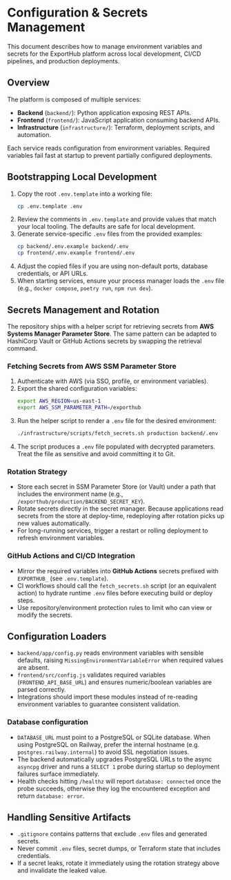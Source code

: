 # Configuration & Secrets Management

This document describes how to manage environment variables and secrets for the ExportHub platform across local development, CI/CD pipelines, and production deployments.

## Overview

The platform is composed of multiple services:

- **Backend** (`backend/`): Python application exposing REST APIs.
- **Frontend** (`frontend/`): JavaScript application consuming backend APIs.
- **Infrastructure** (`infrastructure/`): Terraform, deployment scripts, and automation.

Each service reads configuration from environment variables. Required variables fail fast at startup to prevent partially configured deployments.

## Bootstrapping Local Development

1. Copy the root `.env.template` into a working file:
   ```bash
   cp .env.template .env
   ```
2. Review the comments in `.env.template` and provide values that match your local tooling. The defaults are safe for local development.
3. Generate service-specific `.env` files from the provided examples:
   ```bash
   cp backend/.env.example backend/.env
   cp frontend/.env.example frontend/.env
   ```
4. Adjust the copied files if you are using non-default ports, database credentials, or API URLs.
5. When starting services, ensure your process manager loads the `.env` file (e.g., `docker compose`, `poetry run`, `npm run dev`).

## Secrets Management and Rotation

The repository ships with a helper script for retrieving secrets from **AWS Systems Manager Parameter Store**. The same pattern can be adapted to HashiCorp Vault or GitHub Actions secrets by swapping the retrieval command.

### Fetching Secrets from AWS SSM Parameter Store

1. Authenticate with AWS (via SSO, profile, or environment variables).
2. Export the shared configuration variables:
   ```bash
   export AWS_REGION=us-east-1
   export AWS_SSM_PARAMETER_PATH=/exporthub
   ```
3. Run the helper script to render a `.env` file for the desired environment:
   ```bash
   ./infrastructure/scripts/fetch_secrets.sh production backend/.env
   ```
4. The script produces a `.env` file populated with decrypted parameters. Treat the file as sensitive and avoid committing it to Git.

### Rotation Strategy

- Store each secret in SSM Parameter Store (or Vault) under a path that includes the environment name (e.g., `/exporthub/production/BACKEND_SECRET_KEY`).
- Rotate secrets directly in the secret manager. Because applications read secrets from the store at deploy-time, redeploying after rotation picks up new values automatically.
- For long-running services, trigger a restart or rolling deployment to refresh environment variables.

### GitHub Actions and CI/CD Integration

- Mirror the required variables into **GitHub Actions** secrets prefixed with `EXPORTHUB_` (see `.env.template`).
- CI workflows should call the `fetch_secrets.sh` script (or an equivalent action) to hydrate runtime `.env` files before executing build or deploy steps.
- Use repository/environment protection rules to limit who can view or modify the secrets.

## Configuration Loaders

- `backend/app/config.py` reads environment variables with sensible defaults, raising `MissingEnvironmentVariableError` when required values are absent.
- `frontend/src/config.js` validates required variables (`FRONTEND_API_BASE_URL`) and ensures numeric/boolean variables are parsed correctly.
- Integrations should import these modules instead of re-reading environment variables to guarantee consistent validation.

### Database configuration

- `DATABASE_URL` must point to a PostgreSQL or SQLite database. When using PostgreSQL on Railway, prefer the internal hostname (e.g. `postgres.railway.internal`) to avoid SSL negotiation issues.
- The backend automatically upgrades PostgreSQL URLs to the async `asyncpg` driver and runs a `SELECT 1` probe during startup so deployment failures surface immediately.
- Health checks hitting `/healthz` will report `database: connected` once the probe succeeds, otherwise they log the encountered exception and return `database: error`.

## Handling Sensitive Artifacts

- `.gitignore` contains patterns that exclude `.env` files and generated secrets.
- Never commit `.env` files, secret dumps, or Terraform state that includes credentials.
- If a secret leaks, rotate it immediately using the rotation strategy above and invalidate the leaked value.

